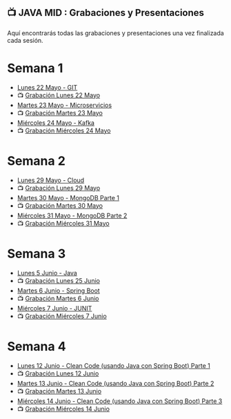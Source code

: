## 📺 JAVA MID : Grabaciones y Presentaciones
Aquí encontrarás todas las grabaciones y presentaciones una vez finalizada cada sesión.

# Semana 1
- [Lunes 22 Mayo - GIT](https://drive.google.com/file/d/1vzvmHxX6dvEaBsoSHXTCaOlJBRXA1ATx/view?usp=sharing)
- 📺 [Grabación Lunes 22 Mayo](https://drive.google.com/file/d/1zx18TRIP4kQ2RmAYZGXaMICP9Vr7bwjt/view?usp=sharing)
- [Martes 23 Mayo - Microservicios](https://drive.google.com/file/d/1-H6MBqMNY9BB4WbiKGwVtt_PyZqRQI4c/view?usp=sharing)
- 📺 [Grabación Martes 23 Mayo ]()
- [Miércoles 24 Mayo - Kafka](https://drive.google.com/file/d/14u8koj7VuypDJqMUXZ611thSgr16Sxbd/view?usp=sharing)
- 📺 [Grabación Miércoles 24 Mayo]()

# Semana 2
- [Lunes 29 Mayo - Cloud]()
- 📺 [Grabación Lunes 29 Mayo]()
- [Martes 30 Mayo - MongoDB Parte 1]()
- 📺 [Grabación Martes 30 Mayo ]()
- [Miércoles 31 Mayo - MongoDB Parte 2]()
- 📺 [Grabación Miércoles 31 Mayo]()

# Semana 3
- [Lunes 5 Junio - Java]()
- 📺 [Grabación Lunes 25 Junio]()
- [Martes 6 Junio - Spring Boot]()
- 📺 [Grabación Martes 6 Junio ]()
- [Miércoles 7 Junio - JUNIT]()
- 📺 [Grabación Miércoles 7 Junio]()

# Semana 4
- [Lunes 12 Junio -  Clean Code (usando Java con Spring Boot) Parte 1]()
- 📺 [Grabación Lunes 12 Junio]()
- [Martes 13 Junio - Clean Code (usando Java con Spring Boot) Parte 2]()
- 📺 [Grabación Martes 13 Junio ]()
- [Miércoles 14 Junio - Clean Code (usando Java con Spring Boot) Parte 3]()
- 📺 [Grabación Miércoles 14 Junio]()

